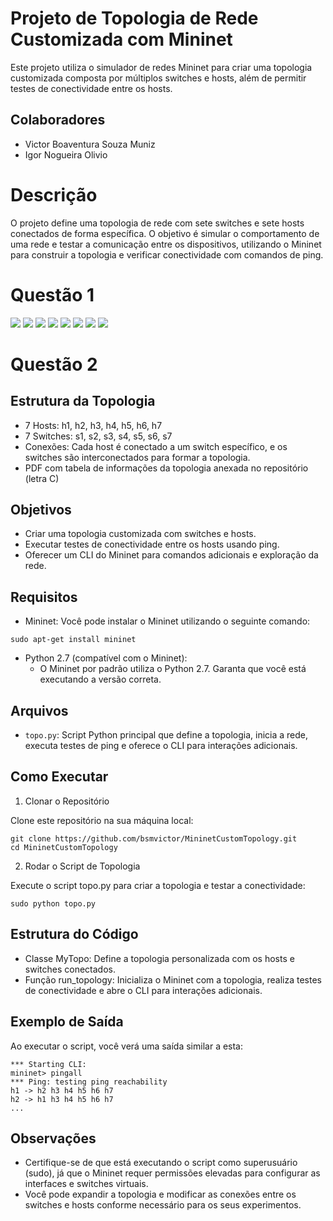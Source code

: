 # Projeto de Topologia de Rede Customizada com Mininet
Este projeto utiliza o simulador de redes Mininet para criar uma topologia customizada composta por múltiplos switches e hosts, além de permitir testes de conectividade entre os hosts.

## Colaboradores
 - Victor Boaventura Souza Muniz
- Igor Nogueira Olivio

# Descrição
O projeto define uma topologia de rede com sete switches e sete hosts conectados de forma específica. O objetivo é simular o comportamento de uma rede e testar a comunicação entre os dispositivos, utilizando o Mininet para construir a topologia e verificar conectividade com comandos de ping.

# Questão 1
![](imagens/a.jpg)
![](imagens/b.jpg)
![](imagens/b1.jpg)
![](imagens/b2.jpg)
![](imagens/b3.jpg)
![](imagens/b4.jpg)
![](imagens/c.jpg)
![](imagens/d.jpg)

# Questão 2
## Estrutura da Topologia
- 7 Hosts: h1, h2, h3, h4, h5, h6, h7
- 7 Switches: s1, s2, s3, s4, s5, s6, s7
- Conexões: Cada host é conectado a um switch específico, e os switches são interconectados para formar a topologia.
- PDF com tabela de informações da topologia anexada no repositório (letra C)

## Objetivos
- Criar uma topologia customizada com switches e hosts.
- Executar testes de conectividade entre os hosts usando ping.
- Oferecer um CLI do Mininet para comandos adicionais e exploração da rede.

## Requisitos
- Mininet: Você pode instalar o Mininet utilizando o seguinte comando:
```
sudo apt-get install mininet
```
- Python 2.7 (compatível com o Mininet):
    - O Mininet por padrão utiliza o Python 2.7. Garanta que você está executando a versão correta.

## Arquivos
- `topo.py`: Script Python principal que define a topologia, inicia a rede, executa testes de ping e oferece o CLI para interações adicionais.

## Como Executar
1. Clonar o Repositório

Clone este repositório na sua máquina local:
```
git clone https://github.com/bsmvictor/MininetCustomTopology.git
cd MininetCustomTopology
```

2. Rodar o Script de Topologia

Execute o script topo.py para criar a topologia e testar a conectividade:
```
sudo python topo.py
```

## Estrutura do Código
- Classe MyTopo: Define a topologia personalizada com os hosts e switches conectados.
- Função run_topology: Inicializa o Mininet com a topologia, realiza testes de conectividade e abre o CLI para interações adicionais.

## Exemplo de Saída
Ao executar o script, você verá uma saída similar a esta:
```
*** Starting CLI:
mininet> pingall
*** Ping: testing ping reachability
h1 -> h2 h3 h4 h5 h6 h7
h2 -> h1 h3 h4 h5 h6 h7
...
```

## Observações
- Certifique-se de que está executando o script como superusuário (sudo), já que o Mininet requer permissões elevadas para configurar as interfaces e switches virtuais.
- Você pode expandir a topologia e modificar as conexões entre os switches e hosts conforme necessário para os seus experimentos.

